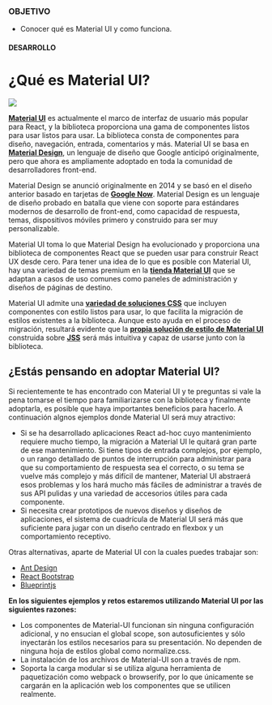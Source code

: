 ### OBJETIVO
- Conocer qué es Material UI y como funciona.

#### DESARROLLO

# ¿Qué es Material UI?

![](https://miro.medium.com/max/480/1*7LOWVelUHYS1iqeX34Whzg.png)

[**Material UI**](https://material-ui.com/) es actualmente el marco de interfaz de usuario más popular para React, y la biblioteca proporciona una gama de componentes listos para usar listos para usar. La biblioteca consta de componentes para diseño, navegación, entrada, comentarios y más. Material UI se basa en [**Material Design**](https://material.io/design/), un lenguaje de diseño que Google anticipó originalmente, pero que ahora es ampliamente adoptado en toda la comunidad de desarrolladores front-end.

Material Design se anunció originalmente en 2014 y se basó en el diseño anterior basado en tarjetas de [**Google Now**](https://en.wikipedia.org/wiki/Google_Now). Material Design es un lenguaje de diseño probado en batalla que viene con soporte para estándares modernos de desarrollo de front-end, como capacidad de respuesta, temas, dispositivos móviles primero y construido para ser muy personalizable.

Material UI toma lo que Material Design ha evolucionado y proporciona una biblioteca de componentes React que se pueden usar para construir React UX desde cero. Para tener una idea de lo que es posible con Material UI, hay una variedad de temas premium en la [**tienda Material UI**](https://material-ui.com/store/) que se adaptan a casos de uso comunes como paneles de administración y diseños de páginas de destino.

Material UI admite una [**variedad de soluciones CSS**](https://material-ui.com/guides/interoperability/) que incluyen componentes con estilo listos para usar, lo que facilita la migración de estilos existentes a la biblioteca. Aunque esto ayuda en el proceso de migración, resultará evidente que la [**propia solución de estilo de Material UI**](https://material-ui.com/styles/basics/#why-use-material-uis-styling-solution) construida sobre [**JSS**](https://github.com/cssinjs/jss) será más intuitiva y capaz de usarse junto con la biblioteca.

## ¿Estás pensando en adoptar Material UI?

Si recientemente te has encontrado con Material UI y te preguntas si vale la pena tomarse el tiempo para familiarizarse con la biblioteca y finalmente adoptarla, es posible que haya importantes beneficios para hacerlo. A continuación algnos ejemplos donde Material UI será muy atractivo:

+ Si se ha desarrollado aplicaciones React ad-hoc cuyo mantenimiento requiere mucho tiempo, la migración a Material UI le quitará gran parte de ese mantenimiento. Si tiene tipos de entrada complejos, por ejemplo, o un rango detallado de puntos de interrupción para administrar para que su comportamiento de respuesta sea el correcto, o su tema se vuelve más complejo y más difícil de mantener, Material UI abstraerá esos problemas y los hará mucho más fáciles de administrar a través de sus API pulidas y una variedad de accesorios útiles para cada componente.
+ Si necesita crear prototipos de nuevos diseños y diseños de aplicaciones, el sistema de cuadrícula de Material UI será más que suficiente para jugar con un diseño centrado en flexbox y un comportamiento receptivo.

Otras alternativas, aparte de Material UI con la cuales puedes trabajar son:

+ [Ant Design](https://ant.design/)
+ [React Bootstrap](https://react-bootstrap.github.io/)
+ [Blueprintjs](https://blueprintjs.com/)

**En los siguientes ejemplos y retos estaremos utilizando Material UI por las siguientes razones:**

+ Los componentes de Material-UI funcionan sin ninguna configuración adicional, y no ensucian el global scope, son autosuficientes y sólo inyectarán los estilos necesarios para su presentación. No dependen de ninguna hoja de estilos global como normalize.css.
+ La instalación de los archivos de Material-UI son a través de npm.
+ Soporta la carga modular si se utiliza alguna herramienta de paquetización como webpack o browserify, por lo que únicamente se cargarán en la aplicación web los componentes que se utilicen realmente.
